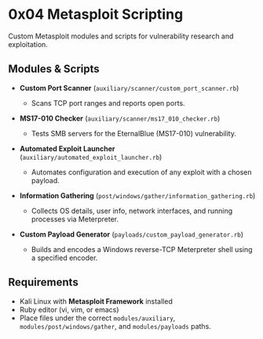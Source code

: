 # 0x04 Metasploit Scripting

Custom Metasploit modules and scripts for vulnerability research and exploitation.

## Modules & Scripts

- **Custom Port Scanner** (`auxiliary/scanner/custom_port_scanner.rb`)
  - Scans TCP port ranges and reports open ports.

- **MS17-010 Checker** (`auxiliary/scanner/ms17_010_checker.rb`)
  - Tests SMB servers for the EternalBlue (MS17-010) vulnerability.

- **Automated Exploit Launcher** (`auxiliary/automated_exploit_launcher.rb`)
  - Automates configuration and execution of any exploit with a chosen payload.

- **Information Gathering** (`post/windows/gather/information_gathering.rb`)
  - Collects OS details, user info, network interfaces, and running processes via Meterpreter.

- **Custom Payload Generator** (`payloads/custom_payload_generator.rb`)
  - Builds and encodes a Windows reverse-TCP Meterpreter shell using a specified encoder.

## Requirements

- Kali Linux with **Metasploit Framework** installed
- Ruby editor (vi, vim, or emacs)
- Place files under the correct `modules/auxiliary`, `modules/post/windows/gather`, and `modules/payloads` paths.

